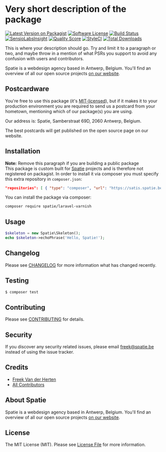 # Very short description of the package

[![Latest Version on Packagist](https://img.shields.io/packagist/v/spatie/laravel-varnish.svg?style=flat-square)](https://packagist.org/packages/spatie/laravel-varnish)
[![Software License](https://img.shields.io/badge/license-MIT-brightgreen.svg?style=flat-square)](LICENSE.md)
[![Build Status](https://img.shields.io/travis/spatie/laravel-varnish/master.svg?style=flat-square)](https://travis-ci.org/spatie/laravel-varnish)
[![SensioLabsInsight](https://img.shields.io/sensiolabs/i/d884a8bb-d97c-4e9c-a2f0-3e673e80add3.svg?style=flat-square)](https://insight.sensiolabs.com/projects/d884a8bb-d97c-4e9c-a2f0-3e673e80add3)
[![Quality Score](https://img.shields.io/scrutinizer/g/spatie/laravel-varnish.svg?style=flat-square)](https://scrutinizer-ci.com/g/spatie/laravel-varnish)
[![StyleCI](https://styleci.io/repos/72834357/shield?branch=master)](https://styleci.io/repos/72834357)
[![Total Downloads](https://img.shields.io/packagist/dt/spatie/laravel-varnish.svg?style=flat-square)](https://packagist.org/packages/spatie/laravel-varnish)


This is where your description should go. Try and limit it to a paragraph or two, and maybe throw in a mention of what PSRs you support to avoid any confusion with users and contributors.

Spatie is a webdesign agency based in Antwerp, Belgium. You'll find an overview of all our open source projects [on our website](https://spatie.be/opensource).

## Postcardware

You're free to use this package (it's [MIT-licensed](LICENSE.md)), but if it makes it to your production environment you are required to send us a postcard from your hometown, mentioning which of our package(s) you are using.

Our address is: Spatie, Samberstraat 69D, 2060 Antwerp, Belgium.

The best postcards will get published on the open source page on our website.

## Installation

**Note:** Remove this paragraph if you are building a public package  
This package is custom built for [Spatie](https://spatie.be) projects and is therefore not registered on packagist. In order to install it via composer you must specify this extra repository in `composer.json`:

```json
"repositories": [ { "type": "composer", "url": "https://satis.spatie.be/" } ]
```

You can install the package via composer:

``` bash
composer require spatie/laravel-varnish
```

## Usage

``` php
$skeleton = new Spatie\Skeleton();
echo $skeleton->echoPhrase('Hello, Spatie!');
```

## Changelog

Please see [CHANGELOG](CHANGELOG.md) for more information what has changed recently.

## Testing

``` bash
$ composer test
```

## Contributing

Please see [CONTRIBUTING](CONTRIBUTING.md) for details.

## Security

If you discover any security related issues, please email freek@spatie.be instead of using the issue tracker.

## Credits

- [Freek Van der Herten](https://github.com/freekmurze)
- [All Contributors](../../contributors)

## About Spatie
Spatie is a webdesign agency based in Antwerp, Belgium. You'll find an overview of all our open source projects [on our website](https://spatie.be/opensource).

## License

The MIT License (MIT). Please see [License File](LICENSE.md) for more information.
